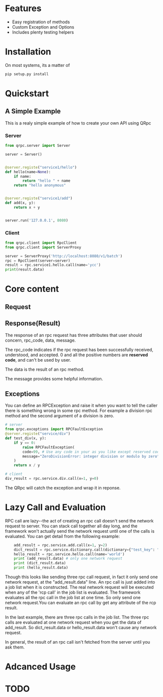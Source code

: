 # Features
* Easy registration of methods
* Custom Exception and Options
* Includes plenty testing helpers

# Installation
On most systems, its a matter of
```bash
pip setup.py install
```

# Quickstart
## A Simple Example
This is a realy simple example of how to create your own API using QRpc

### Server

```python
from qrpc.server import Server

server = Server()


@server.registe("service1/hello")
def hello(name=None):
    if name:
        return "hello " + name
    return "hello anonymous"


@server.registe("service1/add")
def add(x, y):
    return x + y


server.run('127.0.0.1', 8080)
```


### Client

```python
from qrpc.client import RpcClient
from qrpc.client import ServerProxy

server = ServerProxy('http://localhost:8080/v1/batch')
rpc = RpcClient(server=server)
result = rpc.service1.hello.call(name='ycc')
print(result.data)

```
# Core content
## Request


## Response(Result)
The response of an rpc request has three attributes that user should concern, rpc_code, data, message.

The rpc_code indicates if the rpc request has been successfully received, understood, and accepted. 0 and all the positive numbers are **reserved code**, and can't be used by user.

The data is the result of an rpc method.

The message provides some helpful information.


## Exceptions
You can define an RPCException and raise it when you want to tell the caller there is something wrong in some rpc method. For example a division rpc method and the second argument of a division is zero.

```python
# server
from qrpc.exceptions import RPCFaultException
@server.registe("service/div")
def test_div(x, y):
    if y == 0:
        raise RPCFaultException(
        code=99, # Use any code in your as you like except reserved code.
        message="ZeroDivisionError: integer division or modulo by zero"
    )
    return x / y

# client
div_result = rpc.service.div.call(x=1, y=0)
```

The QRpc will catch the exception and wrap it in reponse.




# Lazy Call and Evaluation

RPC call are lazy--the act of creating an rpc call doesn't send the network request to server. You can stack call together all day long, and the framework won't actually send the network request until one of the calls is evaluated. You can get detail from the following example:

```python
    add_result = rpc.service.add.call(x=1, y=2)
    dict_result = rpc.service.dictionary.call(dictionary={"test_key": "test_value"})
    hello_result = rpc.service.hello.call(name='world')
    print (add_result.data) # only one network request
    print (dict_result.data)
    print (hello_result.data)
```

Though this looks like sending three rpc call request, in fact it only send one network request, at the "add_result.data" line. An rpc call is just added into a job list when it is constructed. The real network request will be executed when any of the 'rcp call' in the job list is evaluated. The framework evaluates all the rpc call in the job list at one time. So only send one network request.You can evaluate an rpc call by get any attribute of the rcp result.

In the last example, there are three rpc calls in the job list. The three rpc calls are evaluated at one network request when you get the data of add_result.
So dict_result.data or hello_result.data won't cause any network request.

In general, the result of an rpc call isn't fetched from the server until you ask them.

# Adcanced Usage
# TODO